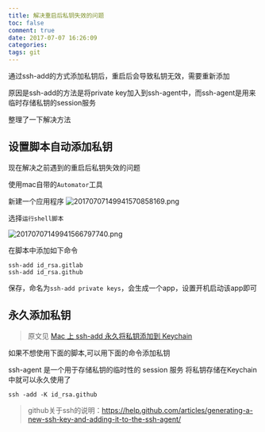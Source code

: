 ```yaml
---
title: 解决重启后私钥失效的问题
toc: false
comment: true
date: 2017-07-07 16:26:09
categories:
tags: git
---
```



通过ssh-add的方式添加私钥后，重启后会导致私钥无效，需要重新添加

原因是ssh-add的方法是将private key加入到ssh-agent中，而ssh-agent是用来临时存储私钥的session服务

整理了一下解决方法



<!--more-->


## 设置脚本自动添加私钥

现在解决之前遇到的重启后私钥失效的问题

使用mac自带的`Automator`工具

新建一个应用程序
![20170707149941570858169.png](http://o9xbyqajf.bkt.clouddn.com/20170707149941570858169.png)


选择`运行shell脚本`

![20170707149941566797740.png](http://o9xbyqajf.bkt.clouddn.com/20170707149941566797740.png)

在脚本中添加如下命令

```
ssh-add id_rsa.gitlab
ssh-add id_rsa.github
```

保存，命名为`ssh-add private keys`，会生成一个app，设置开机启动该app即可


## 永久添加私钥

> 原文见 [Mac 上 ssh-add 永久将私钥添加到 Keychain](http://www.icodeyou.com/2016/01/17/ssh-add-mac/)

如果不想使用下面的脚本,可以用下面的命令添加私钥

ssh-agent 是一个用于存储私钥的临时性的 session 服务
将私钥存储在Keychain中就可以永久使用了

```
ssh -add -K id_rsa.github
```


>github关于ssh的说明：https://help.github.com/articles/generating-a-new-ssh-key-and-adding-it-to-the-ssh-agent/